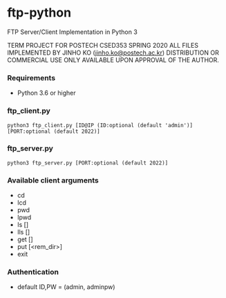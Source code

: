 # ftp-python
FTP Server/Client Implementation in Python 3

TERM PROJECT FOR POSTECH CSED353 SPRING 2020
ALL FILES IMPLEMENTED BY JINHO KO (jinho.ko@postech.ac.kr)
DISTRIBUTION OR COMMERCIAL USE ONLY AVAILABLE UPON APPROVAL OF THE AUTHOR.

### Requirements
- Python 3.6 or higher

### ftp_client.py
```
python3 ftp_client.py [ID@IP (ID:optional (default 'admin')] [PORT:optional (default 2022)]
```

### ftp_server.py
```
python3 ftp_server.py [PORT:optional (default 2022)]
```

### Available client arguments
- cd <rem-dir>
- lcd <loc-dir>
- pwd
- lpwd
- ls [<rem-dir>]
- lls [<loc-dir>]
- get <rem-filepath> [<loc-dir>]
- put <loc-filepath> [<rem_dir>]
- exit

### Authentication
- default ID,PW = (admin, adminpw)
